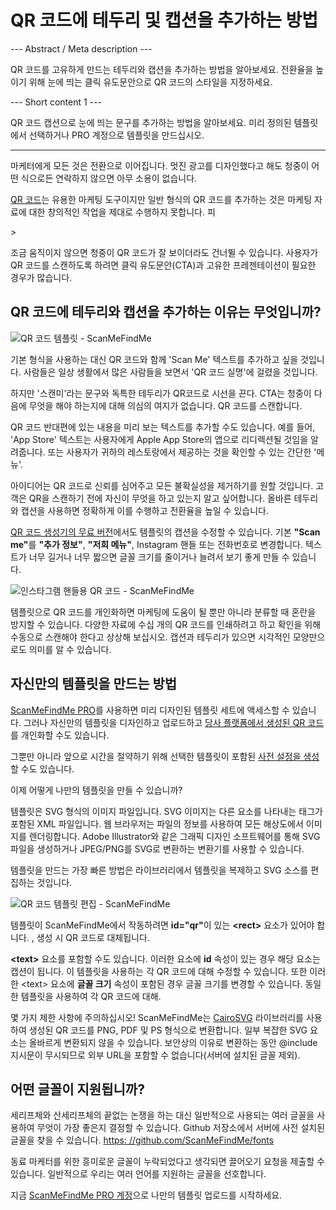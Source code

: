<h1>QR 코드에 테두리 및 캡션을 추가하는 방법</h1>

--- Abstract / Meta description ---

QR 코드를 고유하게 만드는 테두리와 캡션을 추가하는 방법을 알아보세요. 전환율을 높이기 위해 눈에 띄는 클릭 유도문안으로 QR 코드의 스타일을 지정하세요.

--- Short content 1 ---

QR 코드 캡션으로 눈에 띄는 문구를 추가하는 방법을 알아보세요. 미리 정의된 템플릿에서 선택하거나 PRO 계정으로 템플릿을 만드십시오.

----------

<p>마케터에게 모든 것은 전환으로 이어집니다. 멋진 광고를 디자인했다고 해도 청중이 어떤 식으로든 연락하지 않으면 아무 소용이 없습니다.</p>

<p><a href="#static:url">QR 코드</a>는 유용한 마케팅 도구이지만 일반 형식의 QR 코드를 추가하는 것은 마케팅 자료에 대한 창의적인 작업을 제대로 수행하지 못합니다. 피</p>>

<p>조금 움직이지 않으면 청중이 QR 코드가 잘 보이더라도 건너뛸 수 있습니다. 사용자가 QR 코드를 스캔하도록 하려면 클릭 유도문안(CTA)과 고유한 프레젠테이션이 필요한 경우가 많습니다.</p>

<h2>QR 코드에 테두리와 캡션을 추가하는 이유는 무엇입니까?</h2>

<p class="imageholder">
    <img src="https://media.scanmefindme.com/blog/about_templates/files/img 1 - templates.png"
        alt="QR 코드 템플릿 - ScanMeFindMe">
</p>

<p>기본 형식을 사용하는 대신 QR 코드와 함께 'Scan Me' 텍스트를 추가하고 싶을 것입니다. 사람들은 일상 생활에서 많은 사람들을 보면서 'QR 코드 실명'에 걸렸을 것입니다. </p>

<p>하지만 '스캔미'라는 문구와 독특한 테두리가 QR코드로 시선을 끈다. CTA는 청중이 다음에 무엇을 해야 하는지에 대해 의심의 여지가 없습니다. QR 코드를 스캔합니다. </p>

<p>QR 코드 반대편에 있는 내용을 미리 보는 텍스트를 추가할 수도 있습니다. 예를 들어, 'App Store' 텍스트는 사용자에게 Apple App Store의 앱으로 리디렉션될 것임을 알려줍니다. 또는 사용자가 귀하의 레스토랑에서 제공하는 것을 확인할 수 있는 간단한 '메뉴'.</p>

<p>아이디어는 QR 코드로 신뢰를 심어주고 모든 불확실성을 제거하기를 원할 것입니다. 고객은 QR을 스캔하기 전에 자신이 무엇을 하고 있는지 알고 싶어합니다. 올바른 테두리와 캡션을 사용하면 정확하게 이를 수행하고 전환율을 높일 수 있습니다.</p>

<p><a href="#static:url">QR 코드 생성기의 무료 버전</a>에서도 템플릿의 캡션을 수정할 수 있습니다. 기본 <strong>"Scan me"</strong>를 <strong>"추가 정보"</strong>, <strong>"저희 메뉴"</strong>, Instagram 핸들 또는 전화번호로 변경합니다. 텍스트가 너무 길거나 너무 짧으면 글꼴 크기를 줄이거나 늘려서 보기 좋게 만들 수 있습니다.</p>

<p class="imageholder">
    <img src="https://media.scanmefindme.com/blog/about_templates/files/img 2 - qr code instagram.png"
        alt="인스타그램 핸들용 QR 코드 - ScanMeFindMe">
</p>

<p>템플릿으로 QR 코드를 개인화하면 마케팅에 도움이 될 뿐만 아니라 분류할 때 혼란을 방지할 수 있습니다. 다양한 자료에 수십 개의 QR 코드를 인쇄하려고 하고 확인을 위해 수동으로 스캔해야 한다고 상상해 보십시오. 캡션과 테두리가 있으면 시각적인 모양만으로도 의미를 알 수 있습니다.</p>

<h2>자신만의 템플릿을 만드는 방법</h2>

<p><a href="#pro">ScanMeFindMe PRO</a>를 사용하면 미리 디자인된 템플릿 세트에 액세스할 수 있습니다. 그러나 자신만의 템플릿을 디자인하고 업로드하고 <a href="#static:url">당사 플랫폼에서 생성된 QR 코드</a>를 개인화할 수도 있습니다.</p>

<p>그뿐만 아니라 앞으로 시간을 절약하기 위해 선택한 템플릿이 포함된 <a href="#article:about_presets">사전 설정을 생성</a>할 수도 있습니다. </p>

<p>이제 어떻게 나만의 템플릿을 만들 수 있습니까?</p>

<p>템플릿은 SVG 형식의 이미지 파일입니다. SVG 이미지는 다른 요소를 나타내는 태그가 포함된 XML 파일입니다. 웹 브라우저는 파일의 정보를 사용하여 모든 해상도에서 이미지를 렌더링합니다. Adobe Illustrator와 같은 그래픽 디자인 소프트웨어를 통해 SVG 파일을 생성하거나 JPEG/PNG를 SVG로 변환하는 변환기를 사용할 수 있습니다.</p>

<p>템플릿을 만드는 가장 빠른 방법은 라이브러리에서 템플릿을 복제하고 SVG 소스를 편집하는 것입니다.</p>

<p class="imageholder">
    <img src="https://media.scanmefindme.com/blog/about_templates/files/img 3 - edit svg template.png"
        alt="QR 코드 템플릿 편집 - ScanMeFindMe">
</p>

<p>템플릿이 ScanMeFindMe에서 작동하려면 <strong class="notranslate">id="qr"</strong>이 있는 <strong class="notranslate">&lt;rect&gt;</strong> 요소가 있어야 합니다. , 생성 시 QR 코드로 대체됩니다.</p>

<p><strong class="notranslate">&lt;text&gt;</strong> 요소를 포함할 수도 있습니다. 이러한 요소에 <strong class="notranslate">id</strong> 속성이 있는 경우 해당 요소는 캡션이 됩니다. 이 템플릿을 사용하는 각 QR 코드에 대해 수정할 수 있습니다. 또한 이러한 <span class="notranslate">&lt;text&gt;</span> 요소에 <strong class="notranslate">글꼴 크기</strong> 속성이 포함된 경우 글꼴 크기를 변경할 수 있습니다. 동일한 템플릿을 사용하여 각 QR 코드에 대해.</p>

<p>몇 가지 제한 사항에 주의하십시오! ScanMeFindMe는 <a href="https://cairosvg.org/" class="smfm-externallink">CairoSVG</a> 라이브러리를 사용하여 생성된 QR 코드를 PNG, PDF 및 PS 형식으로 변환합니다. 일부 복잡한 SVG 요소는 올바르게 변환되지 않을 수 있습니다. 보안상의 이유로 변환하는 동안 @include 지시문이 무시되므로 외부 URL을 포함할 수 없습니다(서버에 설치된 글꼴 제외).</p>

<h2>어떤 글꼴이 지원됩니까? </h2>

<p>세리프체와 산세리프체의 끝없는 논쟁을 하는 대신 일반적으로 사용되는 여러 글꼴을 사용하여 무엇이 가장 좋은지 결정할 수 있습니다. Github 저장소에서 서버에 사전 설치된 글꼴을 찾을 수 있습니다. <a href="https://github.com/ScanMeFindMe/fonts" class="smfm-externallink" target="_blank">https: //github.com/ScanMeFindMe/fonts</a></p>

<p>동료 마케터를 위한 흥미로운 글꼴이 누락되었다고 생각되면 끌어오기 요청을 제출할 수 있습니다. 일반적으로 우리는 여러 언어를 지원하는 글꼴을 선호합니다.</p>

<p>지금 <a href="#pro">ScanMeFindMe PRO 계정</a>으로 나만의 템플릿 업로드를 시작하세요.</p>
